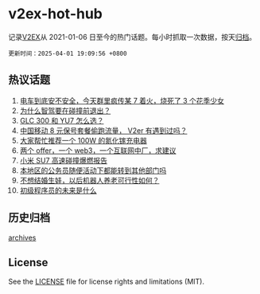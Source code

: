 # v2ex-hot-hub

 记录[V2EX](https://www.v2ex.com/)从 2021-01-06 日至今的热门话题。每小时抓取一次数据，按天[归档](archives)。

`更新时间：2025-04-01 19:09:56 +0800`

## 热议话题

1. [电车到底安不安全，今天群里疯传某 7 着火，烧死了 3 个花季少女](https://www.v2ex.com/t/1122485)
1. [为什么智驾要在碰撞前退出？](https://www.v2ex.com/t/1122560)
1. [GLC 300 和 YU7 怎么选？](https://www.v2ex.com/t/1122433)
1. [中国移动 8 元保号套餐偷跑流量， V2er 有遇到过吗？](https://www.v2ex.com/t/1122548)
1. [大家帮忙推荐一个 100W 的氮化镓充电器](https://www.v2ex.com/t/1122457)
1. [两个 offer，一个 web3，一个互联网中厂，求建议](https://www.v2ex.com/t/1122446)
1. [小米 SU7 高速碰撞爆燃报告](https://www.v2ex.com/t/1122569)
1. [本地区的公务员随便活动下都能转到其他部门吗](https://www.v2ex.com/t/1122450)
1. [不想结婚生娃，以后机器人养老可行性如何？](https://www.v2ex.com/t/1122452)
1. [初级程序员的未来是什么](https://www.v2ex.com/t/1122389)

## 历史归档

[archives](archives)

## License

See the [LICENSE](LICENSE) file for license rights and limitations (MIT).
